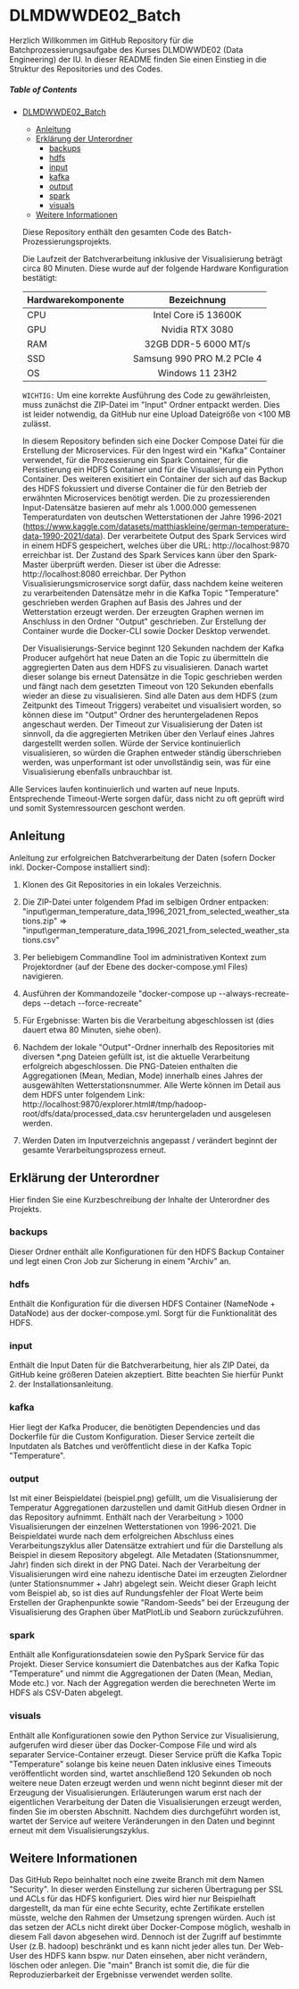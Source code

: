 # DLMDWWDE02_Batch

Herzlich Willkommen im GitHub Repository für die Batchprozessierungsaufgabe des Kurses DLMDWWDE02 (Data Engineering) der IU. In dieser README finden Sie einen Einstieg in die Struktur des Repositories und des Codes.

##### Table of Contents 
- [DLMDWWDE02_Batch](#dlmdwwde02_batch)
    * [Anleitung](#anleitung)
    * [Erklärung der Unterordner](#erklärung-der-unterordner)
      * [backups](#backups)
      * [hdfs](#hdfs)
      * [input](#input)
      * [kafka](#kafka)
      * [output](#output)
      * [spark](#spark)
      * [visuals](#visuals)
    * [Weitere Informationen](#weitere-informationen)


  Diese Repository enthält den gesamten Code des Batch-Prozessierungsprojekts.
  
  Die Laufzeit der Batchverarbeitung inklusive der Visualisierung beträgt circa 80 Minuten. Diese wurde auf der folgende Hardware Konfiguration bestätigt:


  | Hardwarekomponente | Bezeichnung | 
  | ------------- |:-------------:|
  | CPU    | Intel Core i5 13600K |
  | GPU    | Nvidia RTX 3080 |
  | RAM | 32GB DDR-5 6000 MT/s | 
  | SSD | Samsung 990 PRO M.2 PCIe 4 | 
  | OS | Windows 11 23H2 | 

   `WICHTIG:`
     Um eine korrekte Ausführung des Code zu gewährleisten, muss zunächst die ZIP-Datei im "Input" Ordner entpackt werden. Dies ist leider notwendig, da GitHub nur eine Upload Dateigröße von <100 MB zulässt.

  In diesem Repository befinden sich eine Docker Compose Datei für die Erstellung der Microservices. Für den Ingest wird ein "Kafka" Container verwendet, für die Prozessierung ein Spark Container, für die Persistierung ein HDFS Container und für die Visualisierung ein Python Container. Des weiteren exisitiert ein Container der sich auf das Backup des HDFS fokussiert und diverse Container die für den Betrieb der erwähnten Microservices benötigt werden. Die zu prozessierenden Input-Datensätze basieren auf mehr als 1.000.000 gemessenen Temperaturdaten von deutschen Wetterstationen der Jahre 1996-2021 (https://www.kaggle.com/datasets/matthiaskleine/german-temperature-data-1990-2021/data). Der verarbeitete Output des Spark Services wird in einem HDFS gespeichert, welches über die URL: http://localhost:9870 erreichbar ist. Der Zustand des Spark Services kann über den Spark-Master überprüft werden. Dieser ist über die Adresse: http://localhost:8080 erreichbar. Der Python Visualisierungsmicroservice sorgt dafür, dass nachdem keine weiteren zu verarbeitenden Datensätze mehr in die Kafka Topic "Temperature" geschrieben werden Graphen auf Basis des Jahres und der Wetterstation erzeugt werden. Der erzeugten Graphen wernen im Anschluss in den Ordner "Output" geschrieben. Zur Erstellung der Container wurde die Docker-CLI sowie Docker Desktop verwendet.

  Der Visualisierungs-Service beginnt 120 Sekunden nachdem der Kafka Producer aufgehört hat neue Daten an die Topic zu übermitteln die aggregierten Daten aus dem HDFS zu visualisieren. Danach wartet dieser solange bis erneut Datensätze in die Topic geschrieben werden und fängt nach dem gesetzten Timeout von 120 Sekunden ebenfalls wieder an diese zu visualisieren. Sind alle Daten aus dem HDFS (zum Zeitpunkt des Timeout Triggers) verabeitet und visualisiert worden, so können diese im "Output" Ordner des heruntergeladenen Repos angeschaut werden. Der Timeout zur Visualisierung der Daten ist sinnvoll, da die aggregierten Metriken über den Verlauf eines Jahres dargestellt werden sollen. Würde der Service kontinuierlich visualisieren, so würden die Graphen entweder ständig überschrieben werden, was unperformant ist oder unvollständig sein, was für eine Visualisierung ebenfalls unbrauchbar ist.

Alle Services laufen kontinuierlich und warten auf neue Inputs. Entsprechende Timeout-Werte sorgen dafür, dass nicht zu oft geprüft wird und somit Systemressourcen geschont werden.

## Anleitung
  Anleitung zur erfolgreichen Batchverarbeitung der Daten (sofern Docker inkl. Docker-Compose installiert sind):

  1. Klonen des Git Repositories in ein lokales Verzeichnis.

  2. Die ZIP-Datei unter folgendem Pfad im selbigen Ordner entpacken: "input\german_temperature_data_1996_2021_from_selected_weather_stations.zip" => "input\german_temperature_data_1996_2021_from_selected_weather_stations.csv"

  3. Per beliebigem Commandline Tool im administrativen Kontext zum Projektordner (auf der Ebene des docker-compose.yml Files) navigieren.
    
  4. Ausführen der Kommandozeile "docker-compose up --always-recreate-deps --detach --force-recreate"
    
  5. Für Ergebnisse: Warten bis die Verarbeitung abgeschlossen ist (dies dauert etwa 80 Minuten, siehe oben).
       
  6. Nachdem der lokale "Output"-Ordner innerhalb des Repositories mit diversen *.png Dateien gefüllt ist, ist die aktuelle Verarbeitung erfolgreich abgeschlossen. Die PNG-Dateien enthalten die Aggregationen (Mean, Median, Mode) innerhalb eines Jahres der ausgewählten Wetterstationsnummer. Alle Werte können im Detail aus dem HDFS unter folgendem Link: http://localhost:9870/explorer.html#/tmp/hadoop-root/dfs/data/processed_data.csv heruntergeladen und ausgelesen werden.

  7. Werden Daten im Inputverzeichnis angepasst / verändert beginnt der gesamte Verarbeitungsprozess erneut.


## Erklärung der Unterordner
Hier finden Sie eine Kurzbeschreibung der Inhalte der Unterordner des Projekts.

### backups

Dieser Ordner enthält alle Konfigurationen für den HDFS Backup Container und legt einen Cron Job zur Sicherung in einem "Archiv" an.

### hdfs

Enthält die Konfiguration für die diversen HDFS Container (NameNode + DataNode) aus der docker-compose.yml. Sorgt für die Funktionalität des HDFS.

### input

Enthält die Input Daten für die Batchverarbeitung, hier als ZIP Datei, da GitHub keine größeren Dateien akzeptiert. Bitte beachten Sie hierfür Punkt 2. der Installationsanleitung.

### kafka

Hier liegt der Kafka Producer, die benötigten Dependencies und das Dockerfile für die Custom Konfiguration. Dieser Service zerteilt die Inputdaten als Batches und veröffentlicht diese in der Kafka Topic "Temperature".

### output

Ist mit einer Beispieldatei (beispiel.png) gefüllt, um die Visualisierung der Temperatur Aggregationen darzustellen und damit GitHub diesen Ordner in das Repository aufnimmt. Enthält nach der Verarbeitung > 1000 Visualisierungen der einzelnen Wetterstationen von 1996-2021. Die Beispieldatei wurde nach dem erfolgreichen Abschluss eines Verarbeitungszyklus aller Datensätze extrahiert und für die Darstellung als Beispiel in diesem Repository abgelegt. Alle Metadaten (Stationsnummer, Jahr) finden sich direkt in der PNG Datei. Nach der Verarbeitung der Visualisierungen wird eine nahezu identische Datei im erzeugten Zielordner (unter Stationsnummer + Jahr) abgelegt sein. Weicht dieser Graph leicht vom Beispiel ab, so ist dies auf Rundungsfehler der Float Werte beim Erstellen der Graphenpunkte sowie "Random-Seeds" bei der Erzeugung der Visualisierung des Graphen über MatPlotLib und Seaborn zurückzuführen.

### spark

Enthält alle Konfigurationsdateien sowie den PySpark Service für das Projekt. Dieser Service konsumiert die Datenbatches aus der Kafka Topic "Temperature" und nimmt die Aggregationen der Daten (Mean, Median, Mode etc.) vor. Nach der Aggregation werden die berechneten Werte im HDFS als CSV-Daten abgelegt.

### visuals

Enthält alle Konfigurationen sowie den Python Service zur Visualisierung, aufgerufen wird dieser über das Docker-Compose File und wird als separater Service-Container erzeugt. Dieser Service prüft die Kafka Topic "Temperature" solange bis keine neuen Daten inklusive eines Timeouts veröffentlicht worden sind, wartet anschließend 120 Sekunden ob noch weitere neue Daten erzeugt werden und wenn nicht beginnt dieser mit der Erzeugung der Visualisierungen. Erläuterungen warum erst nach der eigentlichen Verarbeitung der Daten die Visualisierungen erzeugt werden, finden Sie im obersten Abschnitt. Nachdem dies durchgeführt worden ist, wartet der Service auf weitere Veränderungen in den Daten und beginnt erneut mit dem Visualisierungszyklus.


## Weitere Informationen
Das GitHub Repo beinhaltet noch eine zweite Branch mit dem Namen "Security". In dieser werden Einstellung zur sicheren Übertragung per SSL und ACLs für das HDFS konfiguriert. Dies wird hier nur Beispielhaft dargestellt, da man für eine echte Security, echte Zertifikate erstellen müsste, welche den Rahmen der Umsetzung sprengen würden. Auch ist das setzen der ACLs nicht direkt über Docker-Compose möglich, weshalb in diesem Fall davon abgesehen wird. Dennoch ist der Zugriff auf bestimmte User (z.B. hadoop) beschränkt und es kann nicht jeder alles tun. Der Web-User des HDFS kann bspw. nur Daten einsehen, aber nicht verändern, löschen oder anlegen. Die "main" Branch ist somit die, die für die Reproduzierbarkeit der Ergebnisse verwendet werden sollte.
